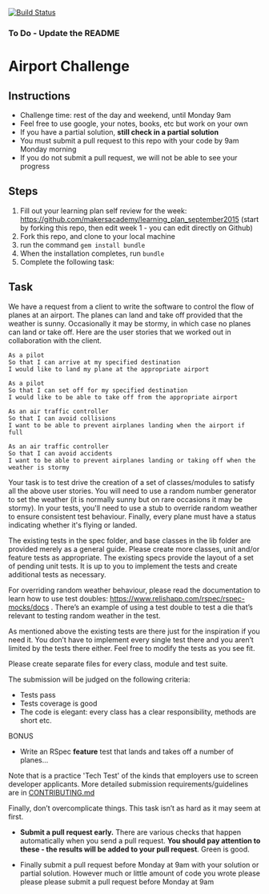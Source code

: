 [![Build Status](https://travis-ci.org/chn-challenger/airport_challenge.png)](https://travis-ci.org/chn-challenger/airport_challenge)
 
### To Do - Update the README

Airport Challenge
=================

Instructions
---------

* Challenge time: rest of the day and weekend, until Monday 9am
* Feel free to use google, your notes, books, etc but work on your own
* If you have a partial solution, **still check in a partial solution**
* You must submit a pull request to this repo with your code by 9am Monday morning
* If you do not submit a pull request, we will not be able to see your progress

Steps
-------

1. Fill out your learning plan self review for the week: https://github.com/makersacademy/learning_plan_september2015 (start by forking this repo, then edit week 1 - you can edit directly on Github)
2. Fork this repo, and clone to your local machine
3. run the command `gem install bundle`
4. When the installation completes, run `bundle`
3. Complete the following task:

Task
-----

We have a request from a client to write the software to control the flow of planes at an airport. The planes can land and take off provided that the weather is sunny. Occasionally it may be stormy, in which case no planes can land or take off.  Here are the user stories that we worked out in collaboration with the client.

```
As a pilot
So that I can arrive at my specified destination
I would like to land my plane at the appropriate airport

As a pilot
So that I can set off for my specified destination
I would like to be able to take off from the appropriate airport

As an air traffic controller
So that I can avoid collisions
I want to be able to prevent airplanes landing when the airport if full

As an air traffic controller
So that I can avoid accidents
I want to be able to prevent airplanes landing or taking off when the weather is stormy
```

Your task is to test drive the creation of a set of classes/modules to satisfy all the above user stories. You will need to use a random number generator to set the weather (it is normally sunny but on rare occasions it may be stormy). In your tests, you'll need to use a stub to override random weather to ensure consistent test behaviour. Finally, every plane must have a status indicating whether it's flying or landed. 

The existing tests in the spec folder, and base classes in the lib folder are provided merely as a general guide.  Please create more classes, unit and/or feature tests as appropriate.  The existing specs provide the layout of a set of pending unit tests. It is up to you to implement the tests and create additional tests as necessary.

For overriding random weather behaviour, please read the documentation to learn how to use test doubles: https://www.relishapp.com/rspec/rspec-mocks/docs . There’s an example of using a test double to test a die that’s relevant to testing random weather in the test.

As mentioned above the existing tests are there just for the inspiration if you need it. You don’t have to implement every single test there and you aren’t limited by the tests there either. Feel free to modify the tests as you see fit.

Please create separate files for every class, module and test suite. 

The submission will be judged on the following criteria:

* Tests pass
* Tests coverage is good
* The code is elegant: every class has a clear responsibility, methods are short etc.
 
BONUS
* Write an RSpec **feature** test that lands and takes off a number of planes...

Note that is a practice 'Tech Test' of the kinds that employers use to screen developer applicants.  More detailed submission requirements/guidelines are in [CONTRIBUTING.md](CONTRIBUTING.md)

Finally, don’t overcomplicate things. This task isn’t as hard as it may seem at first. 

* **Submit a pull request early.**  There are various checks that happen automatically when you send a pull request.  **You should pay attention to these - the results will be added to your pull request**.  Green is good.

* Finally submit a pull request before Monday at 9am with your solution or partial solution.  However much or little amount of code you wrote please please please submit a pull request before Monday at 9am
